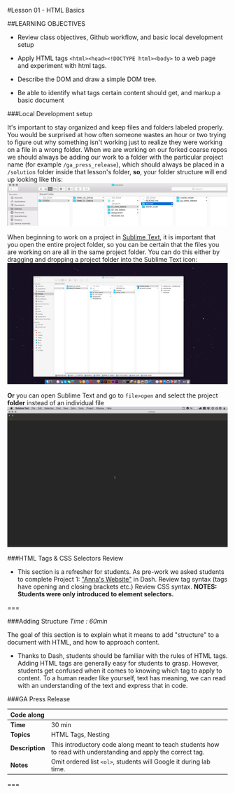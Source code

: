 #Lesson 01 - HTML Basics

##LEARNING OBJECTIVES

* Review class objectives, Github workflow, and basic local development setup

*	Apply HTML tags ```<html><head><!DOCTYPE html><body>``` to a web page and experiment with html tags.

*	Describe the DOM and draw a simple DOM tree.

*	Be able to identify what tags certain content should get, and markup a basic document

###Local Development setup

It's important to stay organized and keep files and folders labeled properly. You would be surprised at how often someone wastes an hour or two trying to figure out why something isn't working just to realize they were working on a file in a wrong folder. When we are working on our forked coarse repos we should always be adding our work to a folder with the particular project name (for example `/ga_press_release`), which should always be placed in a `/solution` folder inside that lesson's folder, **so**, your folder structure will end up looking like this:
![folder structure](folder-structure.png)

When beginning to work on a project in [Sublime Text](http://www.sublimetext.com/3), it is important that you open the entire project folder, so you can be certain that the files you are working on are all in the same project folder. You can do this either by dragging and dropping a project folder into the Sublime Text icon:
![opening a folder in sublime text](stfolder1.gif)

**Or** you can open Sublime Text and go to `file>open` and select the project **folder** instead of an individual file
![opening a folder in sublime text](stfolder2.gif)

###HTML Tags & CSS Selectors Review

 *	This section is a refresher for students. As pre-work we asked students to complete Project 1: ["Anna's Website"](https://dash.generalassemb.ly/projects/annas-website-1) in Dash. Review tag syntax (tags have opening and closing brackets etc.) Review CSS syntax. __NOTES: Students were only introduced to element selectors.__

===
 
 
###Adding Structure
_Time : 60min_

The goal of this section is to explain what it means to add "structure" to a document with HTML, and how to approach content. 

*	Thanks to Dash, students should be familiar with the rules of HTML tags. Adding HTML tags are generally easy for students to grasp. However, students get confused when it comes to knowing which tag to apply to content. To a human reader like yourself, text has meaning, we can read with an understanding of the text and express that in code. 


###GA Press Release

| Code along | |
| :------------- |:-------------|
| __Time__ | 30 min| 
| __Topics__ | HTML Tags, Nesting| 
| __Description__| This introductory code along meant to teach students how to read with understanding and apply the correct tag.|   
| __Notes__| Omit ordered list ```<ol>```, students will Google it during lab time.|  

===